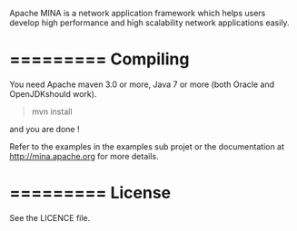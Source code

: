 Apache MINA is a network application framework which helps users
develop high performance and high scalability network applications
easily.

=========
Compiling
=========

You need Apache maven 3.0 or more, Java 7 or more (both Oracle and OpenJDKshould work).

> mvn install

and you are done !

Refer to the examples in the examples sub projet or the documentation at http://mina.apache.org for more details.


=========
License
=========

See the LICENCE file.
